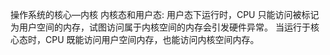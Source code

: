 操作系统的核心—内核
内核态和用户态:
用户态下运行时，CPU 只能访问被标记为用户空间的内存，试图访问属于内核空间的内存会引发硬件异常。
当运行于核心态时，CPU 既能访问用户空间内存，也能访问内核空间内存。